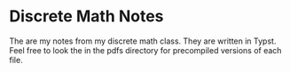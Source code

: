 # Discrete Math Notes

The are my notes from my discrete math class. They are written in Typst. Feel free to look the in the pdfs directory for precompiled versions of each file.
